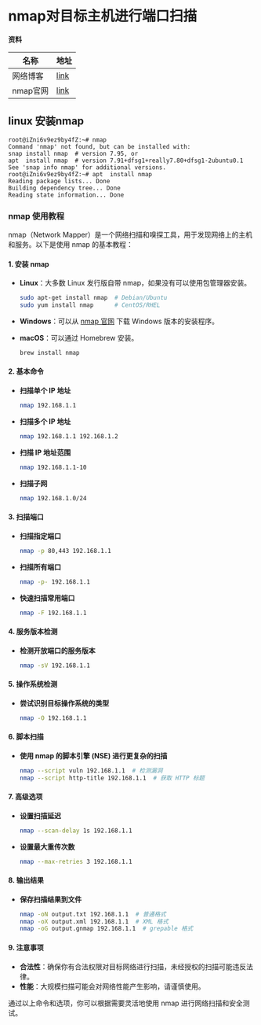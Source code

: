 #  **nmap对目标主机进行端口扫描**

**资料**

| 名称     | 地址                                                     |
| -------- | -------------------------------------------------------- |
| 网络博客 | [link](https://www.cnblogs.com/linyfeng/p/12591725.html) |
| nmap官网 | [link](https://nmap.org/download.html#linux-rpm)         |



## linux 安装nmap

```shell
root@iZni6v9ez9by4fZ:~# nmap
Command 'nmap' not found, but can be installed with:
snap install nmap  # version 7.95, or
apt  install nmap  # version 7.91+dfsg1+really7.80+dfsg1-2ubuntu0.1
See 'snap info nmap' for additional versions.
root@iZni6v9ez9by4fZ:~# apt  install nmap
Reading package lists... Done
Building dependency tree... Done
Reading state information... Done
```

### nmap 使用教程

nmap（Network Mapper）是一个网络扫描和嗅探工具，用于发现网络上的主机和服务。以下是使用 nmap 的基本教程：

#### 1. 安装 nmap
- **Linux**：大多数 Linux 发行版自带 nmap，如果没有可以使用包管理器安装。
  ```bash
  sudo apt-get install nmap  # Debian/Ubuntu
  sudo yum install nmap      # CentOS/RHEL
  ```

- **Windows**：可以从 [nmap 官网](https://nmap.org/download.html) 下载 Windows 版本的安装程序。
- **macOS**：可以通过 Homebrew 安装。
  ```bash
  brew install nmap
  ```


#### 2. 基本命令
- **扫描单个 IP 地址**
  ```bash
  nmap 192.168.1.1
  ```

- **扫描多个 IP 地址**
  ```bash
  nmap 192.168.1.1 192.168.1.2
  ```

- **扫描 IP 地址范围**
  ```bash
  nmap 192.168.1.1-10
  ```

- **扫描子网**
  ```bash
  nmap 192.168.1.0/24
  ```


#### 3. 扫描端口
- **扫描指定端口**
  ```bash
  nmap -p 80,443 192.168.1.1
  ```

- **扫描所有端口**
  ```bash
  nmap -p- 192.168.1.1
  ```

- **快速扫描常用端口**
  ```bash
  nmap -F 192.168.1.1
  ```


#### 4. 服务版本检测
- **检测开放端口的服务版本**
  ```bash
  nmap -sV 192.168.1.1
  ```


#### 5. 操作系统检测
- **尝试识别目标操作系统的类型**
  ```bash
  nmap -O 192.168.1.1
  ```


#### 6. 脚本扫描
- **使用 nmap 的脚本引擎 (NSE) 进行更复杂的扫描**
  ```bash
  nmap --script vuln 192.168.1.1  # 检测漏洞
  nmap --script http-title 192.168.1.1  # 获取 HTTP 标题
  ```


#### 7. 高级选项
- **设置扫描延迟**
  ```bash
  nmap --scan-delay 1s 192.168.1.1
  ```

- **设置最大重传次数**
  ```bash
  nmap --max-retries 3 192.168.1.1
  ```


#### 8. 输出结果
- **保存扫描结果到文件**
  ```bash
  nmap -oN output.txt 192.168.1.1  # 普通格式
  nmap -oX output.xml 192.168.1.1  # XML 格式
  nmap -oG output.gnmap 192.168.1.1  # grepable 格式
  ```


#### 9. 注意事项
- **合法性**：确保你有合法权限对目标网络进行扫描，未经授权的扫描可能违反法律。
- **性能**：大规模扫描可能会对网络性能产生影响，请谨慎使用。

通过以上命令和选项，你可以根据需要灵活地使用 nmap 进行网络扫描和安全测试。